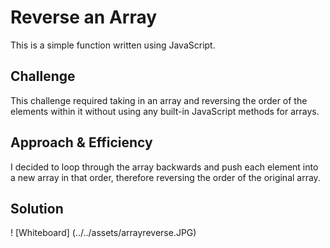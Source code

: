# Reverse an Array
This is a simple function written using JavaScript.

## Challenge
This challenge required taking in an array and reversing the order of the elements within it without using any built-in JavaScript methods for arrays. 

## Approach & Efficiency
I decided to loop through the array backwards and push each element into a new array in that order, therefore reversing the order of the original array. 

## Solution
! [Whiteboard] (../../assets/arrayreverse.JPG)